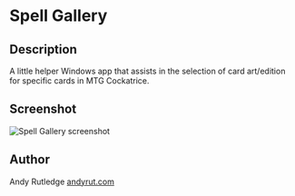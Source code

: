 # Spell Gallery

## Description
A little helper Windows app that assists in the selection of card art/edition for specific cards in MTG Cockatrice.

## Screenshot
![Spell Gallery screenshot](https://github.com/andyrut/spell-gallery/screenshot.png "Spell Gallery screenshot")

## Author
Andy Rutledge
[andyrut.com](https://www.andyrut.com)